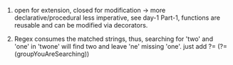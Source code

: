 1. open for extension, closed for modification -> more declarative/procedural less imperative, see day-1 Part-1, functions are reusable and can be modified via decorators.

2. Regex consumes the matched strings, thus, searching for 'two' and 'one' in 'twone' will find two and leave 'ne' missing 'one'. just add ?= (?=(groupYouAreSearching))